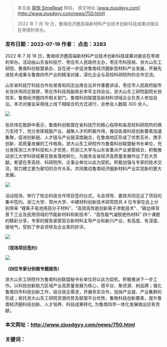> 本文由 [简悦 SimpRead](http://ksria.com/simpread/) 转码， 原文地址 [www.zjusdgyy.com](http://www.zjusdgyy.com/news/750.html)

> 2022 年 7 月 19 日，鲁南经济圈高端新材料产业技术创新科技成果对接会在枣顺利举办。

### 发布日期：2022-07-19 作者： 点击：3283

2022 年 7 月 19 日，鲁南经济圈高端新材料产业技术创新科技成果对接会在枣顺利举办。活动由山东省科技厅、枣庄市人民政府主办，枣庄市科技局、浙大山东工研院、鲁南科创联盟承办，旨在进一步促进鲁南经济圈新型材料产业发展，开展先进技术成果与鲁南四市产业的精准对接，深化企业与高校科研院所的合作交流。

山东省科技厅科技合作处侯青和同志出席会议并作重要讲话，枣庄市人民政府副市长张庆伟同志致辞，枣庄市科技局副局长李军主持会议。浙大山东工研院副院长翁悦军，鲁南经济圈四市相关部门、鲁南科创联盟及新材料领域企业负责人参加会议。本次对接会采用线上线下相结合的方式进行，总参会人数超 300 余人。

![](http://www.zjusdgyy.com/data/upload/image/20221019/1666153044146995.png) 

张庆伟在致辞中表示，鲁南科创联盟在省科技厅的精心指导和各高校科研院所的鼎力支持下，充分发挥赋能产业、凝聚人才的积极作用，推动各类科技创新要素加速集聚，促进创新链、人才链与产业链深度融合，在鲁南地区形成了优势互补、携手创新、高质量发展的工作格局。浙大山东工研院作为鲁南科创联盟秘书长单位，充分发挥浙江大学科技和人才优势，将浙江大学与山东省重点产业紧密结合，积极推动浙江大学科研成果在我省落地转化，为服务全省经济高质量发展作出了巨大贡献。希望在枣高校、科研院所、企事业单位以此为契机，积极加强与专家的技术交流，努力建立更为密切的合作关系，共同推动鲁南经济圈新材料产业实现新的更大发展。

![](http://www.zjusdgyy.com/data/upload/image/20221019/1666153057878144.png) 

活动现场，举行了校企科技合作项目签约仪式，与会领导、嘉宾共同见证了项目的集中签约。浙江大学、常州大学、中建材科创新技术研究院共 4 位专家在会上分别带来 “锂离子电池用高分子材料”、“高效高性能创新离子渗氮技术”、“碳达峰背景下工业及民用领域的节能新材料和新技术”、“高性能气凝胶绝热材料” 四个课题的精彩分享，专家的报告紧密契合新材料主导产业和新兴产业，有高度、有深度、接地气，受到了参会领导及企业家的好评。

![](http://www.zjusdgyy.com/data/upload/image/20221019/1666153074773330.png) 

**（****现场项目签约****）**

![](http://www.zjusdgyy.com/data/upload/image/20221019/1666153087618414.png)  

**（****四位专家分别做专题报告****）**

浙大山东工研院作为鲁南科创联盟秘书长单位将以此为契机，积极推进下一步工作。以科技创新助力区域产业高质量发展为核心，搭平台、聚资源、树品牌；强化鲁南四市科技创新工作，结合政企需求，开展务实合作，加快产业链、产业集群的形成；依托浙大山东工研院资源优势及联盟平台优势，集聚科技创新要素，提升鲁南经济圈科技创新、人才培养、科技成果转化, 为鲁南四市一体化发展做出应有贡献。

### 本文网址：http://www.zjusdgyy.com/news/750.html

### 关键词：